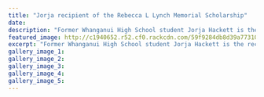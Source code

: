 ```yaml
---
title: "Jorja recipient of the Rebecca L Lynch Memorial Scholarship"
date: 
description: "Former Whanganui High School student Jorja Hackett is the recipient of the Rebecca L Lynch Memorial Scholarship..."
featured_image: http://c1940652.r52.cf0.rackcdn.com/59f9284db8d39a773100058a/Jorja-Hackett-Rebecca-L-Lynch-mem-scholarship.jpg
excerpt: "Former Whanganui High School student Jorja Hackett is the recipient of the Rebecca L Lynch Memorial Scholarship and will spend a year at the University Of Idaho studying in 2018."
gallery_image_1: 
gallery_image_2: 
gallery_image_3: 
gallery_image_4: 
gallery_image_5: 
---
```

